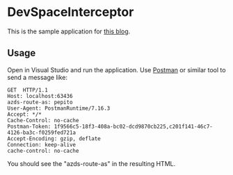 # DevSpaceInterceptor

This is the sample application for [this blog](https://blogs.u2u.be/lander/post/2019/09/16/properly-propagating-azds-route-as-in-azure-dev-spaces).

## Usage

Open in Visual Studio and run the application. Use [Postman](https://www.getpostman.com) or similar tool to send a message like:

```
GET  HTTP/1.1
Host: localhost:63436
azds-route-as: pepito
User-Agent: PostmanRuntime/7.16.3
Accept: */*
Cache-Control: no-cache
Postman-Token: 1f9566c5-18f3-408a-bc02-dcd9870cb225,c201f141-46c7-4126-ba3c-f0259fed721a
Accept-Encoding: gzip, deflate
Connection: keep-alive
cache-control: no-cache
```

You should see the "azds-route-as" in the resulting HTML.